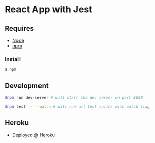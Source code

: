 # React App with Jest

## Requires

- [Node](https://nodejs.org/en/download)
- [npm](https://www.npmjs.com/)

### Install

```bash
$ npm
```

## Development

```bash
$npm run dev-server # will start the dev server on port 8080
```

```bash
$npm test -- --watch # will run all test suites with watch flag
```

## Heroku

- Deployed @
  [Heroku](https://expense-react-app-fend17.herokuapp.com/)
